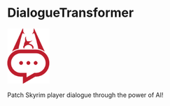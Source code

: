 # DialogueTransformer
<img alt="Logo" src="Logo/DialogueTransformer-Red.svg" style="width: 10vw; height: auto; vertical-align: center;">

Patch Skyrim player dialogue through the power of AI!
